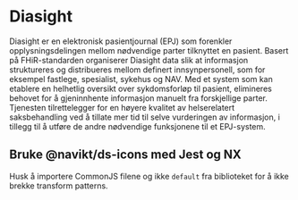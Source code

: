 # Diasight
Diasight er en elektronisk pasientjournal (EPJ) som forenkler opplysningsdelingen mellom nødvendige parter tilknyttet en pasient. Basert på FHiR-standarden organiserer Diasight data slik at informasjon struktureres og distribueres mellom definert innsynpersonell, som for eksempel fastlege, spesialist, sykehus og NAV. Med et system som kan etablere en helhetlig oversikt over sykdomsforløp til pasient, elimineres behovet for å gjeninnhente informasjon manuelt fra forskjellige parter. Tjenesten tilrettelegger for en høyere kvalitet av helserelatert saksbehandling ved å tillate mer tid til selve vurderingen av informasjon, i tillegg til å utføre de andre nødvendige funksjonene til et EPJ-system.

## Bruke @navikt/ds-icons med Jest og NX
Husk å importere CommonJS filene og ikke `default` fra biblioteket for å ikke brekke transform patterns. 
